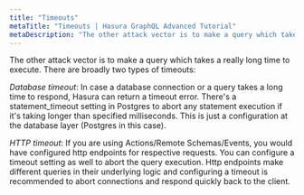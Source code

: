 ```yaml
---
title: "Timeouts"
metaTitle: "Timeouts | Hasura GraphQL Advanced Tutorial"
metaDescription: "The other attack vector is to make a query which takes a really long time to execute. There are broadly two types of timeouts: Database Timeout and HTTP Timeout"
---
```


The other attack vector is to make a query which takes a really long time to execute. There are broadly two types of timeouts:

*Database timeout*: In case a database connection or a query takes a long time to respond, Hasura can return a timeout error. There's a statement_timeout setting in Postgres to abort any statement execution if it's taking longer than specified milliseconds. This is just a configuration at the database layer (Postgres in this case).

*HTTP timeout*: If you are using Actions/Remote Schemas/Events, you would have configured http endpoints for respective requests. You can configure a timeout setting as well to abort the query execution. Http endpoints make different queries in their underlying logic and configuring a timeout is recommended to abort connections and respond quickly back to the client.

